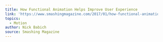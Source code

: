 ```yaml
---
title: How Functional Animation Helps Improve User Experience
link: 'https://www.smashingmagazine.com/2017/01/how-functional-animation-helps-improve-user-experience/'
topics:
  - Motion
author: Nick Babich
source: Smashing Magazine
---
```

​
